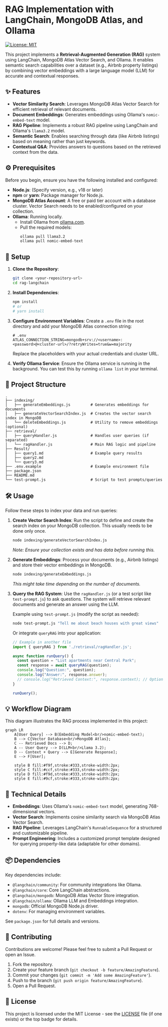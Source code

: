 # RAG Implementation with LangChain, MongoDB Atlas, and Ollama

[![License: MIT](https://img.shields.io/badge/License-MIT-yellow.svg)](https://opensource.org/licenses/MIT)

This project implements a **Retrieval-Augmented Generation (RAG)** system using LangChain, MongoDB Atlas Vector Search, and Ollama. It enables semantic search capabilities over a dataset (e.g., Airbnb property listings) by combining vector embeddings with a large language model (LLM) for accurate and contextual responses.

## ✨ Features

*   **Vector Similarity Search**: Leverages MongoDB Atlas Vector Search for efficient retrieval of relevant documents.
*   **Document Embeddings**: Generates embeddings using Ollama's `nomic-embed-text` model.
*   **RAG Pipeline**: Implements a robust RAG pipeline using LangChain and Ollama's `llama3.2` model.
*   **Semantic Search**: Enables searching through data (like Airbnb listings) based on meaning rather than just keywords.
*   **Contextual Q&A**: Provides answers to questions based on the retrieved context from the data.

## ⚙️ Prerequisites

Before you begin, ensure you have the following installed and configured:

*   **Node.js**: (Specify version, e.g., v18 or later)
*   **npm** or **yarn**: Package manager for Node.js.
*   **MongoDB Atlas Account**: A free or paid tier account with a database cluster. Vector Search needs to be enabled/configured on your collection.
*   **Ollama**: Running locally.
    *   Install Ollama from [ollama.com](https://ollama.com/).
    *   Pull the required models:
        ```bash
        ollama pull llama3.2
        ollama pull nomic-embed-text
        ```

## 🚀 Setup

1.  **Clone the Repository**:
    ```bash
    git clone <your-repository-url>
    cd rag-langchain
    ```

2.  **Install Dependencies**:
    ```bash
    npm install
    # or
    # yarn install
    ```

3.  **Configure Environment Variables**:
    Create a `.env` file in the root directory and add your MongoDB Atlas connection string:
    ```dotenv
    # .env
    ATLAS_CONNECTION_STRING=mongodb+srv://<username>:<password>@<cluster-url>/?retryWrites=true&w=majority
    ```
    Replace the placeholders with your actual credentials and cluster URL.

4.  **Verify Ollama Service**:
    Ensure the Ollama service is running in the background. You can test this by running `ollama list` in your terminal.

## 📁 Project Structure

```
.
├── indexing/
│   ├── generateEmbeddings.js         # Generates embeddings for documents
│   ├── generateVectorSearchIndex.js  # Creates the vector search index in MongoDB
│   └── deleteEmbeddings.js           # Utility to remove embeddings (optional)
├── retrieval/
│   ├── queryHandler.js               # Handles user queries (if separated)
│   └── ragHandler.js                 # Main RAG logic and pipeline
├── Result/
│   ├── query1.md                     # Example query results
│   ├── query2.md
│   └── query3.md
├── .env.example                      # Example environment file
├── package.json
├── README.md
└── test-prompt.js                    # Script to test prompts/queries
```

## 🛠️ Usage

Follow these steps to index your data and run queries:

1.  **Create Vector Search Index**:
    Run the script to define and create the search index on your MongoDB collection. This usually needs to be done only once.
    ```bash
    node indexing/generateVectorSearchIndex.js
    ```
    *Note: Ensure your collection exists and has data before running this.*

2.  **Generate Embeddings**:
    Process your documents (e.g., Airbnb listings) and store their vector embeddings in MongoDB.
    ```bash
    node indexing/generateEmbeddings.js
    ```
    *This might take time depending on the number of documents.*

3.  **Query the RAG System**:
    Use the `ragHandler.js` (or a test script like `test-prompt.js`) to ask questions. The system will retrieve relevant documents and generate an answer using the LLM.

    Example using `test-prompt.js` (modify the script as needed):
    ```bash
    node test-prompt.js "Tell me about beach houses with great views"
    ```

    Or integrate `queryRAG` into your application:
    ```javascript
    // Example in another file
    import { queryRAG } from './retrieval/ragHandler.js';

    async function runQuery() {
      const question = "List apartments near Central Park";
      const response = await queryRAG(question);
      console.log("Question:", question);
      console.log("Answer:", response.answer);
      // console.log("Retrieved Context:", response.context); // Optional: view retrieved docs
    }

    runQuery();
    ```

## 💡 Workflow Diagram

This diagram illustrates the RAG process implemented in this project:

```mermaid
graph LR
    A[User Query] --> B(Embedding Model<br/>nomic-embed-text);
    B --> C{Vector Database<br/>MongoDB Atlas};
    C -- Retrieved Docs --> D;
    A -- User Query --> D(LLM<br/>Llama 3.2);
    D -- Context + Query --> E[Generate Response];
    E --> F[User];

    style B fill:#f9f,stroke:#333,stroke-width:2px;
    style C fill:#ccf,stroke:#333,stroke-width:2px;
    style D fill:#f9d,stroke:#333,stroke-width:2px;
    style E fill:#9cf,stroke:#333,stroke-width:2px;
```

## 🔧 Technical Details

*   **Embeddings**: Uses Ollama's `nomic-embed-text` model, generating 768-dimensional vectors.
*   **Vector Search**: Implements cosine similarity search via MongoDB Atlas Vector Search.
*   **RAG Pipeline**: Leverages LangChain's `RunnableSequence` for a structured and customizable pipeline.
*   **Prompt Engineering**: Includes a customized prompt template designed for querying property-like data (adaptable for other domains).

## 📦 Dependencies

Key dependencies include:

*   `@langchain/community`: For community integrations like Ollama.
*   `@langchain/core`: Core LangChain abstractions.
*   `@langchain/mongodb`: MongoDB Atlas Vector Store integration.
*   `@langchain/ollama`: Ollama LLM and Embeddings integration.
*   `mongodb`: Official MongoDB Node.js driver.
*   `dotenv`: For managing environment variables.

See `package.json` for full details and versions.

## 🤝 Contributing

Contributions are welcome! Please feel free to submit a Pull Request or open an Issue.

1.  Fork the repository.
2.  Create your feature branch (`git checkout -b feature/AmazingFeature`).
3.  Commit your changes (`git commit -m 'Add some AmazingFeature'`).
4.  Push to the branch (`git push origin feature/AmazingFeature`).
5.  Open a Pull Request.

## 📄 License

This project is licensed under the MIT License - see the [LICENSE](LICENSE) file (if one exists) or the top badge for details.